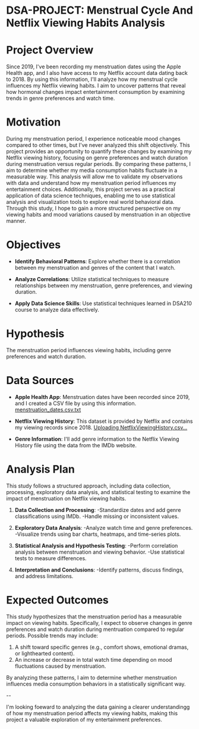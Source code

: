 # DSA-PROJECT: Menstrual Cycle And Netflix Viewing Habits Analysis

# Project Overview 
Since 2019, I've been recording my menstruation dates using the Apple Health app, and I also have access to my Netflix account data dating back to 2018. 
By using this information, I'll analyze how my menstrual cycle influences my Netflix viewing habits.
I aim to uncover patterns that reveal how hormonal changes impact entertainment consumption by examining trends in genre preferences and watch time. 


# Motivation
During my menstruation period, I experience noticeable mood changes compared to other times, but I've never analyzed this shift objectively.
This project provides an opportunity to quantify these changes by examining my Netflix viewing history, focusing on genre preferences and watch duration during menstruation versus regular periods.
By comparing these patterns, I aim to determine whether my media consumption habits fluctuate in a measurable way. 
This analysis will allow me to validate my observations with data and understand how my menstruation period influences my entertainment choices.
Additionally, this project serves as a practical application of data science techniques, enabling me to use statistical analysis and visualization tools to explore real world behavioral data. 
Through this study, I hope to gain a more structured perspective on my viewing habits and mood variations caused by menstruation in an objective manner.


# Objectives
- **Identify Behavioral Patterns**: Explore whether there is a correlation between my menstruation and genres of the content that I watch.
  
- **Analyze Correlations**: Utilize statistical techniques to measure relationships between my menstruation, genre preferences, and viewing duration.
  
- **Apply Data Science Skills**: Use statistical techniques learned in DSA210 course to analyze data effectively.
  

# Hypothesis
The menstruation period influences viewing habits, including genre preferences and watch duration.


# Data Sources
- **Apple Health App**: Menstruation dates have been recorded since 2019, and I created a CSV file by using this information.
[menstruation_dates.csv.txt](https://github.com/user-attachments/files/19168553/menstruation_dates.csv.txt)

- **Netflix Viewing History**: This dataset is provided by Netflix and contains my viewing records since 2018.
[Uploading NetflixViewingHistory.csv…]()

- **Genre Information**: I'll add genre information to the Netflix Viewing History file using the data from the IMDb website.
  

# Analysis Plan
This study follows a structured approach, including data collection, processing, exploratory data analysis, and statistical testing to examine the impact of menstruation on Netflix viewing habits.

1. **Data Collection and Processing**:
   -Standardize dates and add genre classifications using IMDb.
   -Handle missing or inconsistent values.
   
2. **Exploratory Data Analysis**:
   -Analyze watch time and genre preferences.
   -Visualize trends using bar charts, heatmaps, and time-series plots.
   
3. **Statistical Analysis and Hypothesis Testing**:
   -Perform correlation analysis between menstruation and viewing behavior.
   -Use statistical tests to measure differences.
   
4. **Interpretation and Conclusions**:
   -Identify patterns, discuss findings, and address limitations.


# Expected Outcomes
This study hypothesizes that the menstruation period has a measurable impact on viewing habits. 
Specifically, I expect to observe changes in genre preferences and watch duration during mentruation compared to regular periods.
Possible trends may include:
1) A shift toward specific genres (e.g., comfort shows, emotional dramas, or lighthearted content).
2) An increase or decrease in total watch time depending on mood fluctuations caused by menstruation.
 
By analyzing  these patterns, I aim to determine whether menstruation influences media consumption behaviors in a statistically significant way.

--

I'm looking foeward to analyzing the data gaining a clearer understandingg of how my menstruation period affects my viewing habits, making this project a valuable exploration of my entertainment preferences.

  
